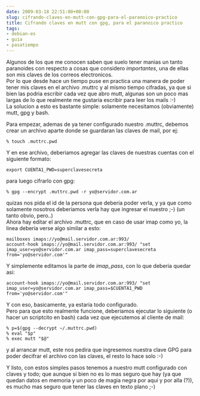 ```yaml
---  
date: 2009-03-18 22:51:00+00:00  
slug: cifrando-claves-en-mutt-con-gpg-para-el-paranoico-practico  
title: Cifrando claves en mutt con gpg, para el paranoico practico  
tags:  
- debian-es  
- guia  
- pasatiempo  
---  
```

  
Algunos de los que me conocen saben que suelo tener manias un tanto paranoides con respecto a cosas que considero *importantes*, una de ellas son mis claves de los correos electronicos.    
Por lo que desde hace un tiempo puse en practica una manera de poder tener mis claves en el archivo .muttrc y al mismo tiempo cifradas, ya que si bien las podria escribir cada vez que abro mutt, algunas son un poco mas largas de lo que realmente me gustaria escribir para leer los mails :-)    
La solucion a esto es bastante simple: solamente necesitamos (obviamente) mutt, gpg y bash.    
  
Para empezar, ademas de ya tener configurado nuestro .muttrc, debemos crear un archivo aparte donde se guardaran las claves de mail, por ej:    
  
    % touch .muttrc.pwd    
  
Y en ese archivo, deberiamos agregar las claves de nuestras cuentas con el siguiente formato:    
  
    export CUENTA1_PWD=superclavesecreta    
  
para luego cifrarlo con gpg:    
  
    % gpg --encrypt .muttrc.pwd -r yo@servidor.com.ar    
  
quizas nos pida el id de la persona que deberia poder verla, y ya que como solamente nosotros deberiamos verla hay que ingresar el nuestro ;-) (un tanto obvio, pero..)    
Ahora hay editar el archivo .muttrc, que en caso de usar imap como yo, la linea deberia verse algo similar a esto:    
  
    mailboxes imaps://yo@mail.servidor.com.ar:993/    
    account-hook imaps://yo@mail.servidor.com.ar:993/ "set imap_user=yo@servidor.com.ar imap_pass=superclavesecreta from='yo@servidor.com'"    
  
Y simplemente editamos la parte de *imap_pass*, con lo que deberia quedar asi:    
  
    account-hook imaps://yo@mail.servidor.com.ar:993/ "set imap_user=yo@servidor.com.ar imap_pass=$CUENTA1_PWD from='yo@servidor.com'"    
  
Y con eso, basicamente, ya estaria todo configurado.    
Pero para que esto realmente funcione, deberiamos ejecutar lo siguiente (o hacer un scriptcito en bash) cada vez que ejecutemos al cliente de mail:    
  
    % p=$(gpg --decrypt ~/.muttrc.pwd)    
    % eval "$p"    
    % exec mutt "$@"    
  
y al arrancar mutt, este nos pedira que ingresemos nuestra clave GPG para poder decifrar el archivo con las claves, el resto lo hace solo :-)    
  
Y listo, con estos simples pasos tenemos a nuestro mutt configurado con claves y todo; que aunque si bien no es lo mas seguro que hay (ya que quedan datos en memoria y un poco de magia negra por aqui y por alla (?)), es mucho mas seguro que tener las claves en texto plano ;-)  
